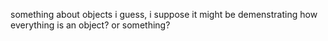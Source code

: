 something about objects i guess, i suppose it might be demenstrating how everything is an object? or something?
